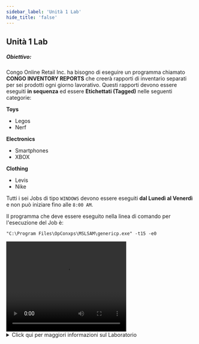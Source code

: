 ```yaml
---
sidebar_label: 'Unità 1 Lab'
hide_title: 'false'
---
```


## Unità 1 Lab

##### Obiettivo:

Congo Online Retail Inc. ha bisogno di eseguire un programma chiamato **CONGO INVENTORY REPORTS** che creerà rapporti di inventario separati per sei prodotti ogni giorno lavorativo. Questi rapporti devono essere eseguiti **in sequenza** ed essere **Etichettati (Tagged)** nelle seguenti categorie:

**Toys**

* Legos
* Nerf

**Electronics**

* Smartphones
* XBOX

**Clothing**

* Levis
* Nike

Tutti i sei Jobs di tipo ```WINDOWS``` devono essere eseguiti **dal Lunedì al Venerdì** e non può iniziare fino alle ```8:00 AM```.

Il programma che deve essere eseguito nella linea di comando per l'esecuzione del Job è:

```
"C:\Program Files\OpConxps\MSLSAM\genericp.exe" -t15 -e0
```

<div>
<video width="320" height="240" controls>
  <source src="videobasic/U1LAB.mp4" type="video/mp4"></source>
Your browser does not support the video tag.
</video>
</div>

<details>

<summary>Click qui per maggiori informazioni sul Laboratorio</summary>

#### Istruzioni:

* Creare uno Schedule chiamto Congo Inventory Reports
* Il sabato e la domenica sono giorni non lavorativi
* Impostare lo Schedule in modalità Auto-build a partire da ```7 giorni``` in avanti per ```1 giorno```
* Auto-delete dello Schedule per ```7 giorni```
* Aggiungere la documentazione allo Schedule
* Creare un **Job Windows** per ciascuno dei prodotti descritti nella parte introduttiva
* Dare ad ogni lavoro il nome del suo prodotto
* Questo job deve essere eseguito con l'utenza ```SMATRAINING\SMAUSER```
* Questo job deve essere eseguito sula macchina ```SMATRAINING```
* Usare la seguente riga di comando:
```
"C:\Program Files\OpConxps\MSLSAM\genericp.exe" -t15 -e0
```
* I jobs devono essere eseguiti dal ```lunedì al venerdì```
* Utilizzare la Frequenza esistente: ```Mon-FriOnDate```
* Fare click sul pulsante Forecast per controllare che la Frequenza corrisponda ai requisiti
* Aggiungere la Documentazione a ciascun Job. Ad esempio: Questo Job genera il report dell'inventario per il numero di Lego in magazzino
* I lavori devono essere eseguiti nel seguente ordine con ogni Job che richiede il lavoro precedente:
  * Legos
  * Nerf
  * Smartphones
  * XBOX
  * Levis
  * Nike
* I lavori non possono iniziare prima delle ```8:00 AM```
* **Etichettare (Tag)** i lavori secondo il tipo di prodotto (**Toys**, **Electronics** or **Clothing**)
* Effettuare la messa a piano **(Build)** dello Schedule in stato rilasciato per oggi e domani
* Apri la vista **Matrix** or **List** nel menù operazione

Al completamento i Jobs saranno stati eseguiti nel seguente ordine:

<a href="imgbasic/Picture92.png" target="_blank"><img src="imgbasic/Picture92.png" width="250"></img></a>  

###### (Click sull'Immagine per Ingrandire)

</details>